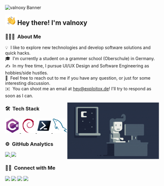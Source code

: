 ![valnoxy Banner](https://valnoxy.wtf/banner_v3.png)

<img alt="Night Coding" src="./assets/Hand%20Wave.gif" width='40' align="left"/><h2>Hey there! I'm valnoxy</h2>

### 👨🏻‍💻 &nbsp;About Me

💡 &nbsp;I like to explore new technologies and develop software solutions and quick hacks.\
🎓 &nbsp;I'm currently a student on a grammer school (Oberschule) in Germany.\
✍️ &nbsp;In my free time, I pursue UI/UX Design and Software Engineering as hobbies/side hustles.\
💬 &nbsp;Feel free to reach out to me if you have any question, or just for some interesting discussion.\
✉️ &nbsp;You can shoot me an email at hey@exploitox.de! I'll try to respond as soon as I can.

<img alt="Night Coding" src="./assets/Night-Coding.gif" align="right"/>

### 🛠 &nbsp;Tech Stack

<td align="center" width="96">
  <a href="#valnoxy">
    <img src="./assets/csharp-original.svg" width="48" height="48" alt="C#" />
  </a>
</td>
<td align="center" width="96">
  <a href="#valnoxy">
    <img src="./assets/debian-original.svg" width="48" height="48" alt="Debian" />
  </a>
</td>
<td align="center" width="96">
  <a href="#valnoxy">
    <img src="./assets/ps_black_128.svg" width="48" height="48" alt="Powershell" />
  </a>
</td>
<td align="center" width="96">
  <a href="#valnoxy">
    <img src="./assets/mysql-original.svg" width="48" height="48" alt="MySQL" />
  </a>
</td>

### ⚙️ &nbsp;GitHub Analytics

<p align="left">
<a href="https://github.com/valnoxy">
  <img height="180em" src="https://github-readme-stats-eight-theta.vercel.app/api?username=valnoxy&show_icons=true&theme=algolia&include_all_commits=true&count_private=true"/>
  <img height="180em" src="https://github-readme-stats-eight-theta.vercel.app/api/top-langs/?username=valnoxy&layout=compact&langs_count=8&theme=algolia"/>
</a>
</p>

### 🤝🏻 &nbsp;Connect with Me

<p align="left">
<a href="https://exploitox.de"><img src="https://img.shields.io/badge/-exploitox.de-3423A6?style=flat&logo=Google-Chrome&logoColor=white"/></a>
<a href="mailto:hey@exploitox.de"><img src="https://img.shields.io/badge/-hey@exploitox.de-D14836?style=flat&logo=Gmail&logoColor=white"/></a>
<a href="https://instagram.com/valnoxy"><img src="https://img.shields.io/badge/-valnoxy_-E4405F?style=flat&logo=Instagram&logoColor=white"/></a>
<a href="https://twitter.com/valnoxy"><img src="https://img.shields.io/badge/-valnoxy_-E4405F?style=flat&logo=Twitter&logoColor=white"/></a>
</p>
